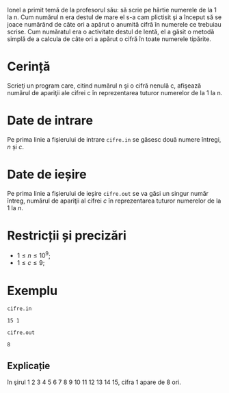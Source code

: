 Ionel a primit temă de la profesorul său: să scrie pe hârtie numerele de la 1 la n. Cum numărul n era destul de mare el s-a cam plictisit şi a început să se joace numărând de câte ori a apărut o anumită cifră în numerele ce trebuiau scrise. Cum număratul era o activitate destul de lentă, el a găsit o metodă simplă de a calcula de câte ori a apărut o cifră în toate numerele tipărite.

# Cerință

Scrieţi un program care, citind numărul n şi o cifră nenulă c, afişează numărul de apariţii ale cifrei c în reprezentarea tuturor numerelor de la 1 la n.

# Date de intrare

Pe prima linie a fișierului de intrare `cifre.in` se găsesc două numere întregi, $n$ și $c$.

# Date de ieșire

Pe prima linie a fișierului de ieșire `cifre.out` se va găsi un singur număr întreg, numărul de apariţii al cifrei $c$ în reprezentarea tuturor numerelor de la $1$ la $n$.

# Restricții și precizări

* $1 \leq n \leq 10^9$;
* $1 \leq c \leq 9$;

# Exemplu

`cifre.in`
```
15 1
```

`cifre.out`
```
8
```

## Explicație

în şirul $1 \ 2 \ 3 \ 4 \ 5 \ 6 \ 7 \ 8 \ 9 \ 10 \ 11 \ 12 \ 13 \ 14 \ 15$, cifra $1$ apare de $8$ ori.